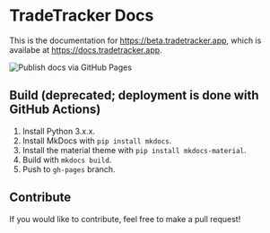 # TradeTracker Docs

This is the documentation for https://beta.tradetracker.app, which is availabe at https://docs.tradetracker.app.

![Publish docs via GitHub Pages](https://github.com/TradeTracker/docs/workflows/Publish%20docs%20via%20GitHub%20Pages/badge.svg)

## Build (deprecated; deployment is done with GitHub Actions)

 1. Install Python 3.x.x.
 2. Install MkDocs with `pip install mkdocs`.
 3. Install the material theme with `pip install mkdocs-material`.
 4. Build with `mkdocs build`.
 5. Push to `gh-pages` branch.

## Contribute

If you would like to contribute, feel free to make a pull request!
